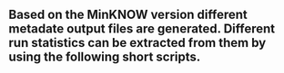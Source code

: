 ## Based on the MinKNOW version different metadate output files are generated. Different run statistics can be extracted from them by using the following short scripts.
